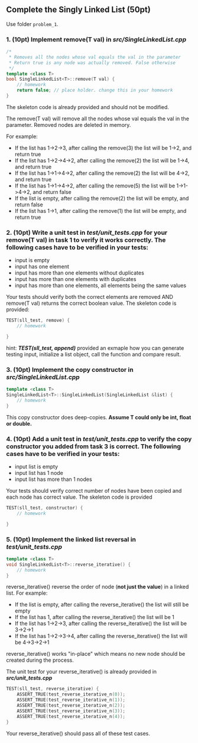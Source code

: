 ## Complete the Singly Linked List (50pt)

Use folder ```problem_1```.

### 1. (10pt) Implement remove(T val) in ***src/SingleLinkedList.cpp***
```C++
/*
 * Removes all the nodes whose val equals the val in the parameter
 * Return true is any node was actually removed. False otherwise
 */
template <class T>
bool SingleLinkedList<T>::remove(T val) {
    // homework
    return false; // place holder. change this in your homework
}
```
The skeleton code is already provided and should not be modified. 

The remove(T val) will remove all the nodes whose val equals the val in the parameter. Removed nodes are deleted in memory.

For example:
* If the list has 1->2->3, after calling the remove(3) the list will be 1->2, and return true
* If the list has 1->2->4->2, after calling the remove(2) the list will be 1->4, and return true
* If the list has 1->1->4->2, after calling the remove(2) the list will be 4->2, and return true
* If the list has 1->1->4->2, after calling the remove(5) the list will be 1->1->4->2, and return false
* If the list is empty, after calling the remove(2) the list will be empty, and return false
* If the list has 1->1, after calling the remove(1) the list will be empty, and return true


### 2. (10pt) Write a unit test in ***test/unit_tests.cpp*** for your remove(T val) in task 1 to verify it works correctly. The following cases have to be verified in your tests:

* input is empty
* input has one element
* input has more than one elements without duplicates
* input has more than one elements with duplicates
* input has more than one elements, all elements being the same values

Your tests should verify both the correct elements are removed AND remove(T val) returns the correct boolean value. The skeleton code is provided:

```C++
TEST(sll_test, remove) {
    // homework

}
```

hint: ***TEST(sll_test, append)*** provided an exmaple how you can generate testing input, initialize a list object, call the function and compare result.

### 3. (10pt) Implement the copy constructor in ***src/SingleLinkedList.cpp***
```C++
template <class T>
SingleLinkedList<T>::SingleLinkedList(SingleLinkedList &list) {
    // homework 
}
```
This copy constructor does deep-copies. **Assume T could only be int, float or double.**


### 4. (10pt) Add a unit test in ***test/unit_tests.cpp*** to verify the copy constructor you added from task 3 is correct. The following cases have to be verified in your tests:

* input list is empty
* input list has 1 node
* input list has more than 1 nodes

Your tests should verify correct number of nodes have been copied and each node has correct value. The skeleton code is provided

```C++
TEST(sll_test, constructor) {
    // homework

}
```

### 5. (10pt) Implement the linked list reversal in ***test/unit_tests.cpp***
```C++
template <class T>
void SingleLinkedList<T>::reverse_iterative() {
    // homework 
}
```

reverse_iterative() reverse the order of node (**not just the value**) in a linked list. For example:

* If the list is empty, after calling the reverse_iterative() the list will still be empty
* If the list has 1, after calling the reverse_iterative() the list will be 1
* If the list has 1->2->3, after calling the reverse_iterative() the list will be 3->2->1
* If the list has 1->2->3->4, after calling the reverse_iterative() the list will be 4->3->2->1

reverse_iterative() works "in-place" which means no new node should be created during the process. 

The unit test for your reverse_iterative() is already provided in ***src/unit_tests.cpp***
```C++
TEST(sll_test, reverse_iterative) {
    ASSERT_TRUE(test_reverse_iterative_n(0));
    ASSERT_TRUE(test_reverse_iterative_n(1));
    ASSERT_TRUE(test_reverse_iterative_n(2));
    ASSERT_TRUE(test_reverse_iterative_n(3));
    ASSERT_TRUE(test_reverse_iterative_n(4));
}
```

Your reverse_iterative() should pass all of these test cases.


